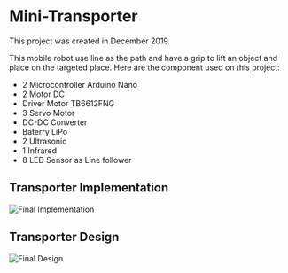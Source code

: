# Mini-Transporter

This project was created in December 2019 
<!--- as a 7th semester post test assignment at our university which is guided by our lecturer in the Mechatronics Workshop course --->

This mobile robot use line as the path and have a grip to lift an object and place on the targeted place.
Here are the component used on this project:

- 2 Microcontroller Arduino Nano
- 2 Motor DC 
- Driver Motor TB6612FNG
- 3 Servo Motor
- DC-DC Converter
- Baterry LiPo
- 2 Ultrasonic
- 1 Infrared
- 8 LED Sensor as Line follower

## Transporter Implementation
![Final Implementation](https://github.com/muhardianab/Mini-Transporter/blob/main/Transporter_Implementation_Final.jpg?raw=true)

## Transporter Design
![Final Design](https://github.com/muhardianab/Mini-Transporter/blob/main/Transporter%20Design.png?raw=true)
